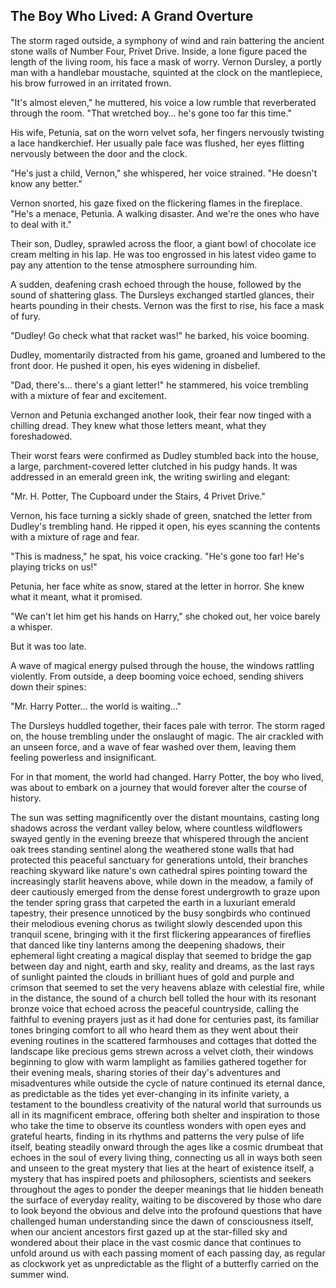 ## The Boy Who Lived: A Grand Overture

The storm raged outside, a symphony of wind and rain battering the ancient stone walls of Number Four, Privet Drive. Inside, a lone figure paced the length of the living room, his face a mask of worry. Vernon Dursley, a portly man with a handlebar moustache, squinted at the clock on the mantlepiece, his brow furrowed in an irritated frown.

"It's almost eleven," he muttered, his voice a low rumble that reverberated through the room. "That wretched boy… he's gone too far this time."

His wife, Petunia, sat on the worn velvet sofa, her fingers nervously twisting a lace handkerchief. Her usually pale face was flushed, her eyes flitting nervously between the door and the clock.

"He's just a child, Vernon," she whispered, her voice strained. "He doesn't know any better."

Vernon snorted, his gaze fixed on the flickering flames in the fireplace. "He's a menace, Petunia. A walking disaster. And we're the ones who have to deal with it."

Their son, Dudley, sprawled across the floor, a giant bowl of chocolate ice cream melting in his lap. He was too engrossed in his latest video game to pay any attention to the tense atmosphere surrounding him.

A sudden, deafening crash echoed through the house, followed by the sound of shattering glass. The Dursleys exchanged startled glances, their hearts pounding in their chests. Vernon was the first to rise, his face a mask of fury.

"Dudley! Go check what that racket was!" he barked, his voice booming.

Dudley, momentarily distracted from his game, groaned and lumbered to the front door. He pushed it open, his eyes widening in disbelief.

"Dad, there's... there's a giant letter!" he stammered, his voice trembling with a mixture of fear and excitement.

Vernon and Petunia exchanged another look, their fear now tinged with a chilling dread. They knew what those letters meant, what they foreshadowed.

Their worst fears were confirmed as Dudley stumbled back into the house, a large, parchment-covered letter clutched in his pudgy hands. It was addressed in an emerald green ink, the writing swirling and elegant:

"Mr. H. Potter,
The Cupboard under the Stairs,
4 Privet Drive."

Vernon, his face turning a sickly shade of green, snatched the letter from Dudley's trembling hand. He ripped it open, his eyes scanning the contents with a mixture of rage and fear.

"This is madness," he spat, his voice cracking. "He's gone too far! He's playing tricks on us!"

Petunia, her face white as snow, stared at the letter in horror. She knew what it meant, what it promised.

"We can't let him get his hands on Harry," she choked out, her voice barely a whisper.

But it was too late.

A wave of magical energy pulsed through the house, the windows rattling violently. From outside, a deep booming voice echoed, sending shivers down their spines:

"Mr. Harry Potter… the world is waiting..."

The Dursleys huddled together, their faces pale with terror. The storm raged on, the house trembling under the onslaught of magic. The air crackled with an unseen force, and a wave of fear washed over them, leaving them feeling powerless and insignificant.

For in that moment, the world had changed. Harry Potter, the boy who lived, was about to embark on a journey that would forever alter the course of history.



The sun was setting magnificently over the distant mountains, casting long shadows across the verdant valley below, where countless wildflowers swayed gently in the evening breeze that whispered through the ancient oak trees standing sentinel along the weathered stone walls that had protected this peaceful sanctuary for generations untold, their branches reaching skyward like nature's own cathedral spires pointing toward the increasingly starlit heavens above, while down in the meadow, a family of deer cautiously emerged from the dense forest undergrowth to graze upon the tender spring grass that carpeted the earth in a luxuriant emerald tapestry, their presence unnoticed by the busy songbirds who continued their melodious evening chorus as twilight slowly descended upon this tranquil scene, bringing with it the first flickering appearances of fireflies that danced like tiny lanterns among the deepening shadows, their ephemeral light creating a magical display that seemed to bridge the gap between day and night, earth and sky, reality and dreams, as the last rays of sunlight painted the clouds in brilliant hues of gold and purple and crimson that seemed to set the very heavens ablaze with celestial fire, while in the distance, the sound of a church bell tolled the hour with its resonant bronze voice that echoed across the peaceful countryside, calling the faithful to evening prayers just as it had done for centuries past, its familiar tones bringing comfort to all who heard them as they went about their evening routines in the scattered farmhouses and cottages that dotted the landscape like precious gems strewn across a velvet cloth, their windows beginning to glow with warm lamplight as families gathered together for their evening meals, sharing stories of their day's adventures and misadventures while outside the cycle of nature continued its eternal dance, as predictable as the tides yet ever-changing in its infinite variety, a testament to the boundless creativity of the natural world that surrounds us all in its magnificent embrace, offering both shelter and inspiration to those who take the time to observe its countless wonders with open eyes and grateful hearts, finding in its rhythms and patterns the very pulse of life itself, beating steadily onward through the ages like a cosmic drumbeat that echoes in the soul of every living thing, connecting us all in ways both seen and unseen to the great mystery that lies at the heart of existence itself, a mystery that has inspired poets and philosophers, scientists and seekers throughout the ages to ponder the deeper meanings that lie hidden beneath the surface of everyday reality, waiting to be discovered by those who dare to look beyond the obvious and delve into the profound questions that have challenged human understanding since the dawn of consciousness itself, when our ancient ancestors first gazed up at the star-filled sky and wondered about their place in the vast cosmic dance that continues to unfold around us with each passing moment of each passing day, as regular as clockwork yet as unpredictable as the flight of a butterfly carried on the summer wind.
